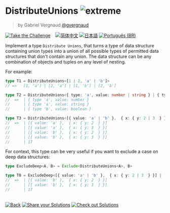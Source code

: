 <!--info-header-start--><h1>DistributeUnions <img src="https://img.shields.io/badge/-extreme-b11b8d" alt="extreme"/> </h1><blockquote><p>by Gabriel Vergnaud <a href="https://github.com/gvergnaud" target="_blank">@gvergnaud</a></p></blockquote><p><a href="https://tsch.js.org/869/play" target="_blank"><img src="https://img.shields.io/badge/-Take%20the%20Challenge-3178c6?logo=typescript&logoColor=white" alt="Take the Challenge"/></a> &nbsp;&nbsp;&nbsp;<a href="./README.zh-CN.md" target="_blank"><img src="https://img.shields.io/badge/-%E7%AE%80%E4%BD%93%E4%B8%AD%E6%96%87-gray" alt="简体中文"/></a>  <a href="./README.ja.md" target="_blank"><img src="https://img.shields.io/badge/-%E6%97%A5%E6%9C%AC%E8%AA%9E-gray" alt="日本語"/></a>  <a href="./README.pt-BR.md" target="_blank"><img src="https://img.shields.io/badge/-Portugu%C3%AAs%20(BR)-gray" alt="Português (BR)"/></a> </p><!--info-header-end-->

Implement a type `Distribute Unions`, that turns a type of data structure containing union types into a union of
all possible types of permitted data structures that don't contain any union. The data structure can be any
combination of objects and tuples on any level of nesting.

For example:

```ts
type T1 = DistributeUnions<[1 | 2, 'a' | 'b']>
// =>   [1, 'a'] | [2, 'a'] | [1, 'b'] | [2, 'b']

type T2 = DistributeUnions<{ type: 'a', value: number | string } | { type: 'b', value: boolean }>
//  =>  | { type 'a', value: number }
//      | { type 'a', value: string }
//      | { type 'b', value: boolean }

type T3 = DistributeUnions<[{ value: 'a' | 'b' },  { x: { y: 2 | 3  } }] | 17>
//  =>  | [{ value: 'a' },  { x: { y: 2  } }]
//      | [{ value: 'a' },  { x: { y: 3  } }]
//      | [{ value: 'b' },  { x: { y: 2  } }]
//      | [{ value: 'b' },  { x: { y: 3  } }]
//      | 17
```

For context, this type can be very useful if you want to exclude a case on deep data structures:

```ts
type ExcludeDeep<A, B> = Exclude<DistributeUnions<A>, B>

type T0 = ExcludeDeep<[{ value: 'a' | 'b' },  { x: { y: 2 | 3  } }] | 17, [{ value: 'a' },  any]>
//  =>  | [{ value: 'b' },  { x: { y: 2  } }]
//      | [{ value: 'b' },  { x: { y: 3  } }]
//      | 17
```


<!--info-footer-start--><br><a href="../../README.md" target="_blank"><img src="https://img.shields.io/badge/-Back-grey" alt="Back"/></a> <a href="https://tsch.js.org/869/answer" target="_blank"><img src="https://img.shields.io/badge/-Share%20your%20Solutions-teal" alt="Share your Solutions"/></a> <a href="https://tsch.js.org/869/solutions" target="_blank"><img src="https://img.shields.io/badge/-Check%20out%20Solutions-de5a77?logo=awesome-lists&logoColor=white" alt="Check out Solutions"/></a> <!--info-footer-end-->